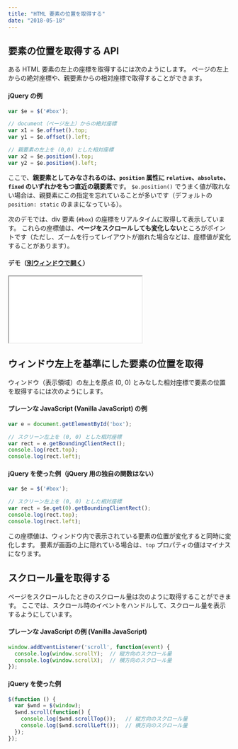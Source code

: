 ```yaml
---
title: "HTML 要素の位置を取得する"
date: "2018-05-18"
---
```


要素の位置を取得する API
----

ある HTML 要素の左上の座標を取得するには次のようにします。
ページの左上からの絶対座標や、親要素からの相対座標で取得することができます。

#### jQuery の例

~~~ javascript
var $e = $('#box');

// document（ページ左上）からの絶対座標
var x1 = $e.offset().top;
var y1 = $e.offset().left;

// 親要素の左上を (0,0) とした相対座標
var x2 = $e.position().top;
var y2 = $e.position().left;
~~~

ここで、**親要素としてみなされるのは、`position` 属性に `relative`、`absolute`、`fixed` のいずれかをもつ直近の親要素**です。
`$e.position()` でうまく値が取れない場合は、親要素にこの指定を忘れていることが多いです（デフォルトの `position: static` のままになっている）。

次のデモでは、div 要素 (`#box`) の座標をリアルタイムに取得して表示しています。
これらの座標値は、**ページをスクロールしても変化しない**ところがポイントです（ただし、ズームを行ってレイアウトが崩れた場合などは、座標値が変化することがあります）。

#### デモ（<a target="_blank" href="elem-pos-demo.html">別ウィンドウで開く</a>）

<iframe class="maku-htmlDemo" src="elem-pos-demo.html"></iframe>


ウィンドウ左上を基準にした要素の位置を取得
----

ウィンドウ（表示領域）の左上を原点 (0, 0) とみなした相対座標で要素の位置を取得するには次のようにします。

#### プレーンな JavaScript (Vanilla JavaScript) の例

~~~ javascript
var e = document.getElementById('box');

// スクリーン左上を (0, 0) とした相対座標
var rect = e.getBoundingClientRect();
console.log(rect.top);
console.log(rect.left);
~~~

#### jQuery を使った例（jQuery 用の独自の関数はない）

~~~ javascript
var $e = $('#box');

// スクリーン左上を (0, 0) とした相対座標
var rect = $e.get(0).getBoundingClientRect();
console.log(rect.top);
console.log(rect.left);
~~~

この座標値は、ウィンドウ内で表示されている要素の位置が変化すると同時に変化します。
要素が画面の上に隠れている場合は、`top` プロパティの値はマイナスになります。


スクロール量を取得する
----

ページをスクロールしたときのスクロール量は次のように取得することができます。
ここでは、スクロール時のイベントをハンドルして、スクロール量を表示するようにしています。

#### プレーンな JavaScript の例 (Vanilla JavaScript)

~~~ javascript
window.addEventListener('scroll', function(event) {
  console.log(window.scrollY);  // 縦方向のスクロール量
  console.log(window.scrollX);  // 横方向のスクロール量
});
~~~

#### jQuery を使った例

~~~ javascript
$(function () {
  var $wnd = $(window);
  $wnd.scroll(function() {
    console.log($wnd.scrollTop());   // 縦方向のスクロール量
    console.log($wnd.scrollLeft());  // 横方向のスクロール量
  });
});
~~~

